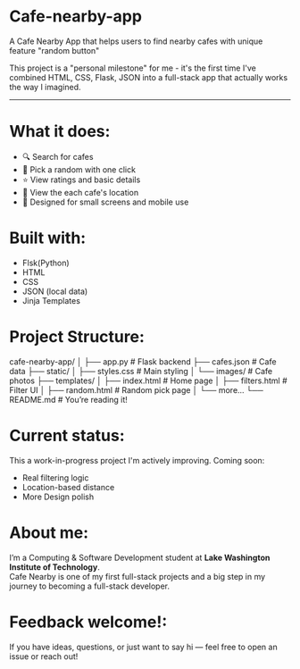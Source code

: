 # Cafe-nearby-app 

A Cafe Nearby App that helps users to find nearby cafes with unique feature "random button" 

This project is a "personal milestone" for me - it's the first time I've combined HTML, CSS, Flask, JSON 
into a full-stack app that actually works the way I imagined. 


---  

# What it does: 

- 🔍 Search for cafes 
- 🎲 Pick a random with one click
- ⭐ View ratings and basic details 
- 📍 View the each cafe's location 
- 📱 Designed for small screens and mobile use 


# Built with: 

- Flsk(Python)
- HTML 
- CSS
- JSON (local data)
- Jinja Templates 


# Project Structure: 

cafe-nearby-app/
│
├── app.py # Flask backend
├── cafes.json # Cafe data
├── static/
│ ├── styles.css # Main styling
│ └── images/ # Cafe photos
├── templates/
│ ├── index.html # Home page
│ ├── filters.html # Filter UI
│ ├── random.html # Random pick page
│ └── more...
└── README.md # You’re reading it! 



# Current status: 

This a work-in-progress project I'm actively improving. 
Coming soon: 
- Real filtering logic 
- Location-based distance
- More Design polish 


# About me: 

I’m a Computing & Software Development student at **Lake Washington Institute of Technology**.  
Cafe Nearby is one of my first full-stack projects and a big step in my journey to becoming a full-stack developer. 


# Feedback welcome!:

If you have ideas, questions, or just want to say hi — feel free to open an issue or reach out! 